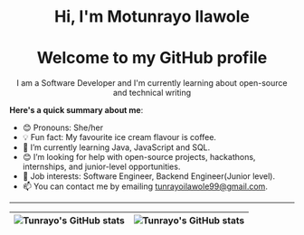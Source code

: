 <h1 align="center">Hi, I'm Motunrayo Ilawole</h1>
<h1 align="center">Welcome to my GitHub profile</h1>

<p align="center">I am a Software Developer and I'm currently learning about open-source and technical writing</p>

**Here's a quick summary about me**:

- 😊 Pronouns: She/her
- 💡 Fun fact: My favourite ice cream flavour is coffee.
- 🌱 I’m currently learning Java, JavaScript and SQL.
- 😊 I’m looking for help with open-source projects, hackathons, internships, and junior-level opportunities.
- 💼 Job interests: Software Engineer, Backend Engineer(Junior level).
- 📫 You can contact me by emailing tunrayoilawole99@gmail.com.

---

| <img align="center" src="https://github-readme-stats.vercel.app/api?username=TunrayoIlawole&show_icons=true&include_all_commits=true&hide_border=true" alt="Tunrayo's GitHub stats" /> | <img align="center" src="https://github-readme-stats.vercel.app/api/top-langs/?username=TunrayoIlawole&langs_count=8&layout=compact&hide_border=true" alt="Tunrayo's GitHub stats" /> |
| ------------- | ------------- |

<!--
**TunrayoIlawole/TunrayoIlawole** is a ✨ _special_ ✨ repository because its `README.md` (this file) appears on your GitHub profile.


Here are some ideas to get you started:

- 🔭 I’m currently working on ...
- 🌱 I’m currently learning ...
- 👯 I’m looking to collaborate on ...
- 🤔 I’m looking for help with ...
- 💬 Ask me about ...
- 📫 How to reach me: ...
- 😄 Pronouns: ...
- ⚡ Fun fact: ...
-->
